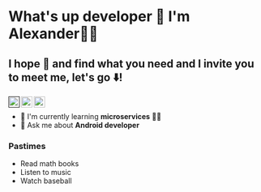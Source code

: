 # What's up developer 👋 I'm Alexander👨‍💻

## I hope 💖 and find what you need and I invite you to meet me, let's go ⬇️!

<a href="">
  <img align="left" alt="Abhishek's Discord" width="22px" src="https://cdn.jsdelivr.net/npm/simple-icons@v3/icons/discord.svg" />
</a>
<a href="https://www.linkedin.com/in/alexander-rangel-gonzález-181656184/">
  <img align="left" alt="Mehdi's LinkdeIn" width="22px" src="https://cdn.jsdelivr.net/npm/simple-icons@v3/icons/linkedin.svg" />
</a>
<a href="https://www.instagram.com/alexanderverst/">
  <img align="left" alt="Mehdi's Instagram" width="22px" src="https://cdn.jsdelivr.net/npm/simple-icons@v3/icons/instagram.svg" />
</a>
<br>

- 🌱 I'm currently learning **microservices** 🚢🐳
- 💬 Ask me about **Android developer**

### Pastimes
- Read math books
- Listen to music
- Watch baseball
